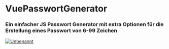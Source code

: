 # VuePasswortGenerator
<h3>Ein einfacher JS Passwort Generator mit extra Optionen für die Erstellung eines Passwort von 6-99 Zeichen</h3>
<a href="https://ibb.co/BG5GtQd"><img src="https://i.ibb.co/9hkhN1z/Unbenannt.jpg" alt="Unbenannt" border="0"></a>
